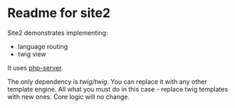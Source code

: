 # Readme for site2

Site2 demonstrates implementing:

- language routing
- twig view

It uses [php-server](https://github.com/Romchik38/server).

The only dependency is *twig/twig*. You can replace it with any other template engine. All what you must do in this case - replace twig templates with new ones. Core logic will no change.
